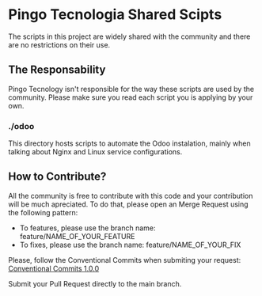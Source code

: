 # Pingo Tecnologia Shared Scipts

The scripts in this project are widely shared with the community and there are no
restrictions on their use.

## The Responsability

Pingo Tecnology isn't responsible for the way these scripts are used by the
community. Please make sure you read each script you is applying by your own.

### ./odoo

This directory hosts scripts to automate the Odoo instalation, mainly when
talking about Nginx and Linux service configurations.

## How to Contribute?

All the community is free to contribute with this code and your contribution
will be much apreciated.
To do that, please open an Merge Request using the following pattern:

* To features, please use the branch name: feature/NAME_OF_YOUR_FEATURE
* To fixes, please use the branch name: feature/NAME_OF_YOUR_FIX

Please, follow the Conventional Commits when submiting your request:
[Conventional Commits 1.0.0](ttps://www.conventionalcommits.org/en/v1.0.0/)

Submit your Pull Request directly to the main branch.
